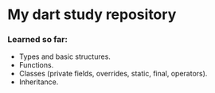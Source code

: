 # My dart study repository

### Learned so far:
- Types and basic structures.
- Functions.
- Classes (private fields, overrides, static, final, operators).
- Inheritance.